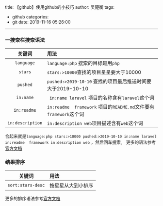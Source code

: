 title: 【github】使用github的小技巧
author: 吴楚衡
tags:
  - github
categories:
  - git
date: 2019-11-16 05:26:00
---
### 一搜索栏搜索语法

| 关键词 | 用法 |
|:---:  | :---|
|`language` | `language:php` 搜索的目标是用`php`|
|`stars`   | `stars:>10000`查找的项目星星要大于10000|
|`pushed`  | `pushed:>2019-10-10` 查找的项目最后推送时间要大于2019-10-10|
|`in:name` | ` in:name laravel` 项目的名称含有`laravel`这个词 |
|`in:readme` | `in:readme  framework` 项目的`README.md`文件要有`framework`这个词|
|`in:description`  | `in:description web`项目描述含有`web`这个词| 

合起来就是`language:php stars:>10000 pushed:>2019-10-10 in:name laravel in:readme  framework in:description web` ，然后回车搜索。
更多的语法参考[官方文档](https://help.github.com/en/github/searching-for-information-on-github/understanding-the-search-syntax)
<!--more-->

### 结果排序

| 关键词 | 用法 |
|:---:  | :---|
|`sort:stars-desc` | 按星星从大到小排序|

更多的排序语法参考[官方文档](https://help.github.com/en/github/searching-for-information-on-github/sorting-search-results)
